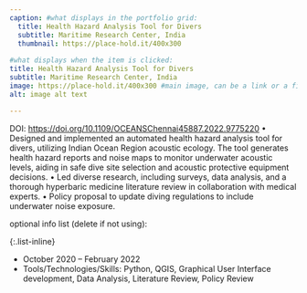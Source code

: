 ```yaml
---
caption: #what displays in the portfolio grid:
  title: Health Hazard Analysis Tool for Divers 
  subtitle: Maritime Research Center, India
  thumbnail: https://place-hold.it/400x300
  
#what displays when the item is clicked:
title: Health Hazard Analysis Tool for Divers
subtitle: Maritime Research Center, India
image: https://place-hold.it/400x300 #main image, can be a link or a file in assets/img/portfolio
alt: image alt text

---
```

DOI: <https://doi.org/10.1109/OCEANSChennai45887.2022.9775220> 
•	Designed and implemented an automated health hazard analysis tool for divers, utilizing Indian Ocean Region acoustic ecology. The tool generates health hazard reports and noise maps to monitor underwater acoustic levels, aiding in safe dive site selection and acoustic protective equipment decisions.
•	Led diverse research, including surveys, data analysis, and a thorough hyperbaric medicine literature review in collaboration with medical experts.
• Policy proposal to update diving regulations to include underwater noise exposure.  



optional info list (delete if not using):

{:.list-inline} 
- October 2020 – February 2022 
- Tools/Technologies/Skills: Python, QGIS, Graphical User Interface development, Data Analysis, Literature Review, Policy Review 

